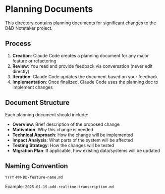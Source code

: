 # Planning Documents

This directory contains planning documents for significant changes to the D&D Notetaker project.

## Process

1. **Creation**: Claude Code creates a planning document for any major feature or refactoring
2. **Review**: You read and provide feedback via conversation (never edit directly)
3. **Iteration**: Claude Code updates the document based on your feedback
4. **Implementation**: Once finalized, Claude Code uses the planning doc to implement changes

## Document Structure

Each planning document should include:
- **Overview**: Brief description of the proposed change
- **Motivation**: Why this change is needed
- **Technical Approach**: How the change will be implemented
- **Impact Analysis**: What parts of the system will be affected
- **Testing Strategy**: How the changes will be tested
- **Migration Plan**: If applicable, how existing data/systems will be updated

## Naming Convention

`YYYY-MM-DD-feature-name.md`

Example: `2025-01-19-add-realtime-transcription.md`